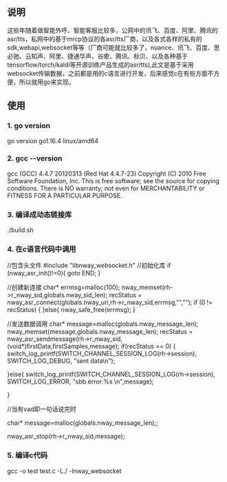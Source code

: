 ## 说明  

这些年随着做智能外呼、智能客服比较多，公网中的讯飞、百度、阿里、腾讯的asr/tts，私网中的基于mrcp协议的各asr/tts厂商，以及各式各样的私有的sdk,webapi,websocket等等（厂商可能就比较多了，nuance、讯飞、百度、思必驰、云知声、阿里、捷通华声、谷歌、腾讯、标贝、以及各种基于tensorflow/torch/kaldi等开源训练产品生成的asr/tts),此文是基于采用websocket传输数据，之前都是用的c语言进行开发，后来感觉c在有些方面不方便，所以就用go来实现。

## 使用
    
### 1. go version

go version go1.16.4 linux/amd64

### 2. gcc --version

gcc (GCC) 4.4.7 20120313 (Red Hat 4.4.7-23) Copyright (C) 2010 Free Software Foundation, Inc. This is free software; see the source for copying conditions. There is NO warranty; not even for MERCHANTABILITY or FITNESS FOR A PARTICULAR PURPOSE.

### 3. 编译成动态链接库

./build.sh

### 4. 在c语言代码中调用

//包含头文件 
#include "libnway_websocket.h"
//初始化库
if (nway_asr_init()!=0){
   goto END;
}

//创建新连接
char* errmsg=malloc(100);
nway_memset(rh->r_nway_sid,globals.nway_sid_len);
recStatus = nway_asr_connect(globals.nway_uri,rh->r_nway_sid,errmsg,"","");
if (0 != recStatus)
{ 
}else{
  nway_safe_free(errmsg);
}

 //发送数据调用
char* message=malloc(globals.nway_message_len);
nway_memset(message,globals.nway_message_len);
recStatus = nway_asr_sendmessage(rh->r_nway_sid,(void*)firstData,firstSamples,message);
if(recStatus == 0)
{
	switch_log_printf(SWITCH_CHANNEL_SESSION_LOG(rh->session), SWITCH_LOG_DEBUG, "sent data\n");

}else{
	switch_log_printf(SWITCH_CHANNEL_SESSION_LOG(rh->session), SWITCH_LOG_ERROR, "sbb error:%s \n",message);

}

//当有vad即一句话说完时

char* message=malloc(globals.nway_message_len);;

nway_asr_stop(rh->r_nway_sid,message);
        
### 5. 编译c代码

gcc -o test test.c -L./ -lnway_websocket
